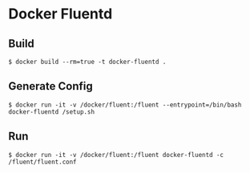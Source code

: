 # Docker Fluentd

## Build

```
$ docker build --rm=true -t docker-fluentd .
```

## Generate Config

```
$ docker run -it -v /docker/fluent:/fluent --entrypoint=/bin/bash docker-fluentd /setup.sh 
```

## Run

```
$ docker run -it -v /docker/fluent:/fluent docker-fluentd -c /fluent/fluent.conf
```
